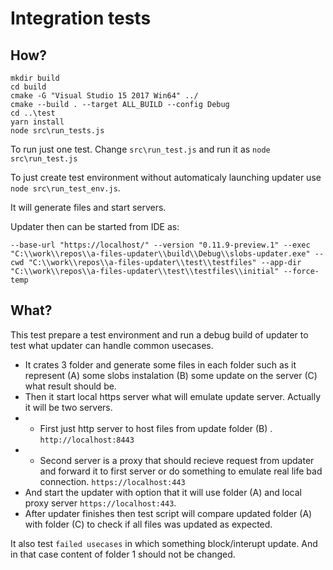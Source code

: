 # Integration tests

## How?

```
mkdir build
cd build 
cmake -G "Visual Studio 15 2017 Win64" ../
cmake --build . --target ALL_BUILD --config Debug
cd ..\test
yarn install 
node src\run_tests.js
```

To run just one test. Change `src\run_test.js` and run it as `node src\run_test.js`


To just create test environment without automaticaly launching updater use `node src\run_test_env.js`. 

It will generate files and start servers. 

Updater then can be started from IDE as: 

```--base-url "https://localhost/" --version "0.11.9-preview.1" --exec "C:\\work\\repos\\a-files-updater\\build\\Debug\\slobs-updater.exe" --cwd "C:\\work\\repos\\a-files-updater\\test\\testfiles" --app-dir "C:\\work\\repos\\a-files-updater\\test\\testfiles\\initial" --force-temp```

## What?

This test prepare a test environment and run a debug build of updater to test what updater can handle common usecases. 
* It crates 3 folder and generate some files in each folder such as it represent (A) some slobs instalation (B) some update on the server (C) what result should be. 
* Then it start local https server what will emulate update server. Actually it will be two servers. 
* * First just http server to host files from update folder (B) . `http://localhost:8443`
* * Second server is a proxy that should recieve request from updater and forward it to first server or do something to emulate real life bad connection. `https://localhost:443`
* And start the updater with option that it will use folder (A) and local proxy server `https://localhost:443`.
* After updater finishes then test script will compare updated folder (A) with folder (C) to check if all files was updated as expected.  

It also test `failed usecases` in which something block/interupt update. And in that case content of folder 1 should not be changed. 
